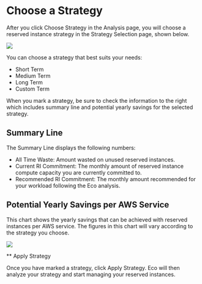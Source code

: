 # Choose a Strategy

After you click Choose Strategy in the Analysis page, you will choose a reserved instance strategy in the Strategy Selection page, shown below.

<img src="/eco/_media/tutorials-choose-strategy-01.png" />

You can choose a strategy that best suits your needs:

* Short Term
* Medium Term
* Long Term
* Custom Term

When you mark a strategy, be sure to check the information to the right which includes summary line and potential yearly savings for the selected strategy.

## Summary Line

The Summary Line displays the following numbers:

* All Time Waste: Amount wasted on unused reserved instances.
* Current RI Commitment: The monthly amount of reserved instance compute capacity you are currently committed to.
* Recommended RI Commitment: The monthly amount recommended for your workload following the Eco analysis.

## Potential Yearly Savings per AWS Service

This chart shows the yearly savings that can be achieved with reserved instances per AWS service. The figures in this chart will vary according to the strategy you choose.

<img src="/eco/_media/tutorials-choose-strategy-02.png" />

** Apply Strategy

Once you have marked a strategy, click Apply Strategy. Eco will then analyze your strategy and start managing your reserved instances.
